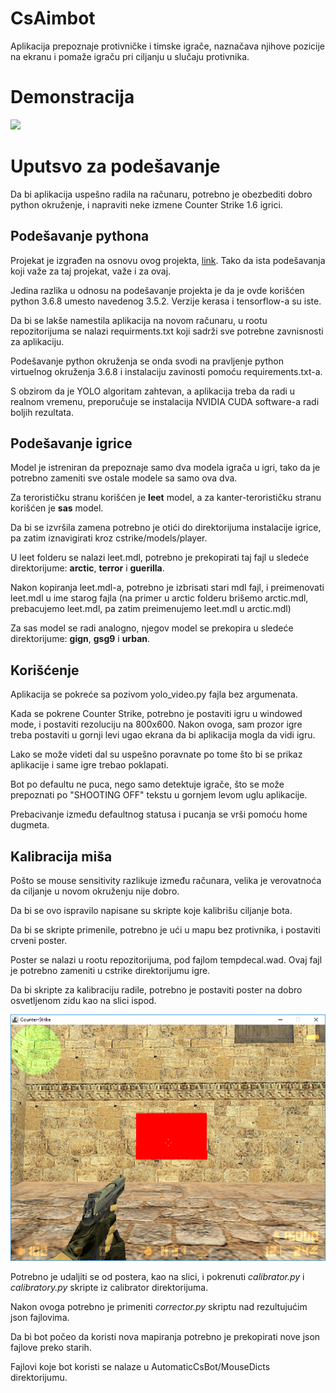 # CsAimbot

Aplikacija prepoznaje protivničke i timske igrače, naznačava njihove pozicije na ekranu i pomaže igraču pri ciljanju u slučaju protivnika.

# Demonstracija

![](Demonstration.gif)

# Uputsvo za podešavanje

Da bi aplikacija uspešno radila na računaru, potrebno je obezbediti dobro python okruženje, i napraviti neke izmene Counter Strike 1.6 igrici.

## Podešavanje pythona

Projekat je izgrađen na osnovu ovog projekta, [link](https://github.com/qqwweee/keras-yolo3). Tako da ista podešavanja koji važe za taj projekat, važe i za ovaj.

Jedina razlika u odnosu na podešavanje projekta je da je ovde korišćen python 3.6.8 umesto navedenog 3.5.2. Verzije kerasa i tensorflow-a su iste.

Da bi se lakše namestila aplikacija na novom računaru, u rootu repozitorijuma se nalazi requirments.txt koji sadrži sve potrebne zavnisnosti za aplikaciju.

Podešavanje python okruženja se onda svodi na pravljenje python virtuelnog okruženja 3.6.8 i instalaciju zavinosti pomoću requirements.txt-a.

S obzirom da je YOLO algoritam zahtevan, a aplikacija treba da radi u realnom vremenu, preporučuje se instalacija NVIDIA CUDA softwarе-a radi boljih rezultata.


## Podešavanje igrice

Model je istreniran da prepoznaje samo dva modela igrača u igri, tako da je potrebno zameniti sve ostale modele sa samo ova dva.

Za terorističku stranu korišćen je **leet** model, a za kanter-terorističku stranu korišćen je **sas** model.

Da bi se izvršila zamena potrebno je otići do direktorijuma instalacije igrice, pa zatim iznavigirati kroz cstrike/models/player.

U leet folderu se nalazi leet.mdl, potrebno je prekopirati taj fajl u sledeće direktorijume: **arctic**, **terror** i **guerilla**.

Nakon kopiranja leet.mdl-a, potrebno je izbrisati stari mdl fajl, i preimenovati leet.mdl u ime starog fajla (na primer u arctic folderu brišemo arctic.mdl, prebacujemo leet.mdl, pa zatim preimenujemo leet.mdl u arctic.mdl)

Za sas model se radi analogno, njegov model se prekopira u sledeće direktorijume: **gign**, **gsg9** i **urban**.

## Korišćenje

Aplikacija se pokreće sa pozivom yolo_video.py fajla bez argumenata.

Kada se pokrene Counter Strike, potrebno je postaviti igru u windowed mode, i postaviti rezoluciju na 800x600. Nakon ovoga, sam prozor igre treba postaviti u gornji levi ugao ekrana da bi aplikacija mogla da vidi igru.

Lako se može videti dal su uspešno poravnate po tome što bi se prikaz aplikacije i same igre trebao poklapati.

Bot po defaultu ne puca, nego samo detektuje igrače, što se može prepoznati po "SHOOTING OFF" tekstu u gornjem levom uglu aplikacije.

Prebacivanje između defaultnog statusa i pucanja se vrši pomoću home dugmeta.

## Kalibracija miša

Pošto se mouse sensitivity razlikuje između računara, velika je verovatnoća da ciljanje u novom okruženju nije dobro.

Da bi se ovo ispravilo napisane su skripte koje kalibrišu ciljanje bota.

Da bi se skripte primenile, potrebno je ući u mapu bez protivnika, i postaviti crveni poster.

Poster se nalazi u rootu repozitorijuma, pod fajlom tempdecal.wad. Ovaj fajl je potrebno zameniti u cstrike direktorijumu igre.

Da bi skripte za kalibraciju radile, potrebno je postaviti poster na dobro osvetljenom zidu kao na slici ispod.

![Spray example](https://raw.githubusercontent.com/NikolaNemes/CsAimbot/master/sprayExample.png)

Potrebno je udaljiti se od postera, kao na slici, i pokrenuti *calibrator.py* i  *calibratory.py* skripte iz calibrator direktorijuma.

Nakon ovoga potrebno je primeniti *corrector.py* skriptu nad rezultujućim json fajlovima.

Da bi bot počeo da koristi nova mapiranja potrebno je prekopirati nove json fajlove preko starih.

Fajlovi koje bot koristi se nalaze u AutomaticCsBot/MouseDicts direktorijumu.
